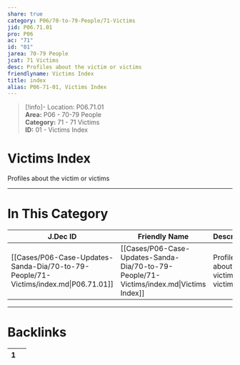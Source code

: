 ```yaml
---  
share: true  
category: P06/70-to-79-People/71-Victims  
jid: P06.71.01  
pro: P06  
ac: "71"  
id: "01"  
jarea: 70-79 People  
jcat: 71 Victims  
desc: Profiles about the victim or victims  
friendlyname: Victims Index  
title: index  
alias: P06-71-01, Victims Index  
---  
```

  
>[!info]- Location: P06.71.01  
>**Area:** P06 - 70-79 People  
>**Category:** 71 - 71 Victims  
>**ID:** 01 - Victims Index  
  
# Victims Index  
  
Profiles about the victim or victims  
   
  
  
---  
# In This Category  
  
| J.Dec ID                                                                            | Friendly Name                                                                           | Description                          |  
| ----------------------------------------------------------------------------------- | --------------------------------------------------------------------------------------- | ------------------------------------ |  
| [[Cases/P06-Case-Updates-Sanda-Dia/70-to-79-People/71-Victims/index.md\|P06.71.01]] | [[Cases/P06-Case-Updates-Sanda-Dia/70-to-79-People/71-Victims/index.md\|Victims Index]] | Profiles about the victim or victims |  
  
  
---  
# Backlinks  
<div><table class="dataview table-view-table"><thead class="table-view-thead"><tr class="table-view-tr-header"><th class="table-view-th"><span></span><span class="dataview small-text">1</span></th><th class="table-view-th"><span></span></th></tr></thead><tbody class="table-view-tbody"></tbody></table></div>